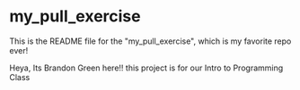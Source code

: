 # my_pull_exercise

This is the README file for the "my_pull_exercise", which is my favorite repo ever!

Heya, Its Brandon Green here!!
this project is for our Intro to Programming Class

